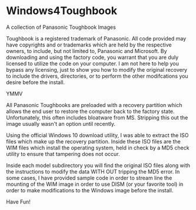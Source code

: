 # Windows4Toughbook
A collection of Panasonic Toughbook Images

Toughbook is a registered trademark of Panasonic.  All code provided may have copyrights and or trademarks which are held by the respective owners, to include, but not limited to, Panasonic and Microsoft.  By downloading and using the factory code, you warrant that you are duly licensed to utilize the code on your computer.  I am not here to help you bypass any licensing, just to show you how to modify the original recovery to include the drivers, directories, or to perform the other modifcations you desire before the install.

YMMV

All Panasonic Toughbooks are preloaded with a recovery partition which allows the end user to restore the computer back to the factory state.  Unfortunately, this often includes bloatware from MS.  Stripping this out the image usually wasn't an option until recently.

Using the official Windows 10 download utility, I was able to extract the ISO files which make up the recovery partition.  Inside these ISO files are the WIM files which install the operating system, held in check by a MD5 check utility to ensure that tampering does not occur.

Inside each model subdirectory you will find the original ISO files along with the instructions to modify the data WITH OUT tripping the MD5 error.  In some cases, I have provided sample code in order to stream line the mounting of the WIM image in order to use DISM (or your favorite tool) in order to make modifications to the Windows image before the install.

Have Fun!
